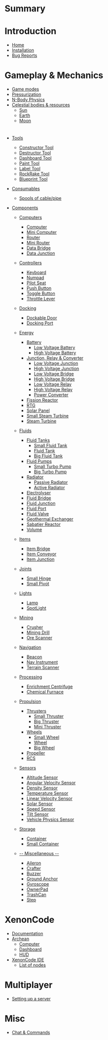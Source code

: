 # Summary
# Introduction
- [Home](homepage.md)
- [Installation](install.md)
- [Bug Reports](bugreports.md)
#
# 
# Gameplay & Mechanics
- [Game modes](gamemode.md)
- [Pressurization](pressurization.md)
- [N-Body Physics](nbody.md)
- [Celestial bodies & resources]()
	- [Sun](celestialbodies/sun.md)
	- [Earth](celestialbodies/earth.md)
	- [Moon](celestialbodies/moon.md)
#
#
- [Tools]()
	- [Constructor Tool](tools/ConstructorTool.md)
	- [Destructor Tool](tools/DestructorTool.md)
	- [Dashboard Tool](tools/DashboardTool.md)
	- [Paint Tool](tools/PaintTool.md)
	- [Label Tool](tools/LabelTool.md)
	- [RockRake Tool](tools/RockRakeTool.md)
	- [Blueprint Tool](tools/BlueprintTool.md)
  

- [Consumables]()
	- [Spools of cable/pipe](consumables/Spool.md)

- [Components]()
	- [Computers]()
		- [Computer](components/computers/Computer.md)
		- [Mini Computer](components/computers/MiniComputer.md)
		- [Router](components/computers/Router.md)
		- [Mini Router](components/computers/MiniRouter.md)
		- [Data Bridge](components/computers/DataBridge.md)
		- [Data Junction](components/computers/DataJunction.md)

	- [Controllers]()
		- [Keyboard](components/controllers/Keyboard.md)
		- [Numpad](components/controllers/Numpad.md)
		- [Pilot Seat](components/controllers/PilotSeat.md)
		- [Push Button](components/controllers/PushButton.md)
		- [Toggle Button](components/controllers/ToggleButton.md)
		- [Throttle Lever](components/controllers/ThrottleLever.md)

	- [Docking]()
		- [Dockable Door](components/docking/DockableDoor.md)
		- [Docking Port](components/docking/DockingPort.md)

	- [Energy]()
		- [Battery]()
			- [Low Voltage Battery](components/energy/battery/LowVoltageBattery.md)
			- [High Voltage Battery](components/energy/battery/HighVoltageBattery.md)
		- [Junction, Relay & Converter]()
			- [Low Voltage Junction](components/energy/junctionRelayConverter/LowVoltageJunction.md)
			- [High Voltage Junction](components/energy/junctionRelayConverter/HighVoltageJunction.md)
			- [Low Voltage Bridge](components/energy/junctionRelayConverter/LowVoltageBridge.md)
			- [High Voltage Bridge](components/energy/junctionRelayConverter/HighVoltageBridge.md)
			- [Low Voltage Relay](components/energy/junctionRelayConverter/LowVoltageRelay.md)
			- [High Voltage Relay](components/energy/junctionRelayConverter/HighVoltageRelay.md)
			- [Power Converter](components/energy/junctionRelayConverter/PowerConverter.md)
		- [Fission Reactor](components/energy/FissionReactor.md)
		- [RTG](components/energy/RTG.md)
		- [Solar Panel](components/energy/SolarPanel.md)
		- [Small Steam Turbine](components/energy/SmallSteamTurbine.md)
		- [Steam Turbine](components/energy/SteamTurbine.md)

	- [Fluids]()
		- [Fluid Tanks]()
			- [Small Fluid Tank](components/fluids/fluidTank/SmallFluidTank.md)
			- [Fluid Tank](components/fluids/fluidTank/FluidTank.md)
			- [Big Fluid Tank](components/fluids/fluidTank/BigFluidTank.md)
		- [Fluid Pumps]()
			- [Small Turbo Pump](components/fluids/fluidPump/SmallTurboPump.md)
			- [Big Turbo Pump](components/fluids/fluidPump/BigTurboPump.md)
		- [Radiator]()
			- [Passive Radiator](components/fluids/radiator/PassiveRadiator.md)
			- [Active Radiator](components/fluids/radiator/ActiveRadiator.md)
		- [Electrolyser](components/fluids/Electrolyser.md)
		- [Fluid Bridge](components/fluids/FluidBridge.md)
		- [Fluid Junction](components/fluids/FluidJunction.md)
		- [Fluid Port](components/fluids/FluidPort.md)
		- [Fluid Valve](components/fluids/FluidValve.md)
		- [Geothermal Exchanger](components/fluids/GeothermalExchanger.md)
		- [Sabatier Reactor](components/fluids/SabatierReactor.md)
		- [Volume](components/fluids/Volume.md)

	- [Items]()
		- [Item Bridge](components/items/ItemBridge.md)
		- [Item Conveyor](components/items/ItemConveyor.md)
		- [Item Junction](components/items/ItemJunction.md)
	
	- [Joints]()
		- [Small Hinge](components/joints/SmallHinge.md)
		- [Small Pivot](components/joints/SmallPivot.md)

	- [Lights]()
		- [Lamp](components/lights/Lamp.md)
		- [SpotLight](components/lights/SpotLight.md)

	- [Mining]()
		- [Crusher](components/mining/Crusher.md)
		- [Mining Drill](components/mining/MiningDrill.md)
		- [Ore Scanner](components/mining/OreScanner.md)

	- [Navigation]()
		- [Beacon](components/navigation/Beacon.md)
		- [Nav Instrument](components/navigation/NavInstrument.md)
		- [Terrain Scanner](components/navigation/TerrainScanner.md)

	- [Processing]()
		- [Enrichment Centrifuge](components/processing/EnrichmentCentrifuge.md)
		- [Chemical Furnace](components/processing/ChemicalFurnace.md)

	- [Propulsion]()
		- [Thrusters]()
			- [Small Thruster](components/propulsion/thruster/SmallThruster.md)
			- [Big Thruster](components/propulsion/thruster/BigThruster.md)
			- [Mini Thruster](components/propulsion/thruster/MiniThruster.md)
		- [Wheels]()
			- [Small Wheel](components/propulsion/wheel/SmallWheel.md)
			- [Wheel](components/propulsion/wheel/Wheel.md)
			- [Big Wheel](components/propulsion/wheel/BigWheel.md)
		- [Propeller](components/propulsion/Propeller.md)
		- [RCS](components/propulsion/RCS.md)

	- [Sensors]()
		- [Altitude Sensor](components/sensors/AltitudeSensor.md)
		- [Angular Velocity Sensor](components/sensors/AngularVelocitySensor.md)
		- [Density Sensor](components/sensors/DensitySensor.md)
		- [Temperature Sensor](components/sensors/TemperatureSensor.md)
		- [Linear Velocity Sensor](components/sensors/LinearVelocitySensor.md)
		- [Solar Sensor](components/sensors/SolarSensor.md)
		- [Speed Sensor](components/sensors/SpeedSensor.md)
		- [Tilt Sensor](components/sensors/TiltSensor.md)
		- [Vehicle Physics Sensor](components/sensors/VehiclePhysicsSensor.md)

	- [Storage]()
		- [Container](components/storage/Container.md)
		- [Small Container](components/storage/SmallContainer.md)

	- [-- Miscellaneous --]()
		- [Aileron](components/miscellaneous/Aileron.md)  
		- [Crafter](components/miscellaneous/Crafter.md)
		- [Buzzer](components/miscellaneous/Buzzer.md)
		- [Ground Anchor](components/miscellaneous/GroundAnchor.md)
		- [Gyroscope](components/miscellaneous/Gyroscope.md)
		- [OwnerPad](components/miscellaneous/OwnerPad.md)
		- [TrashCan](components/miscellaneous/TrashCan.md)
		- [Step](components/miscellaneous/Step.md)

#
#
# XenonCode
- [Documentation](xenoncode/documentation.md)
- [Archean](xenoncode/archean.md)
	- [Computer](xenoncode/computer.md)
	- [Dashboard](xenoncode/dashboard.md)
	- [HUD](xenoncode/hud.md)
- [XenonCode IDE](xenoncode/ide.md)
	- [List of nodes](xenoncode/nodes.md)
<!-- - [XenonCode FAQ](xenoncode/faq.md) -->
<!-- - [Examples](xenoncode/examples.md) -->
#
#
# Multiplayer
- [Setting up a server](multiplayer/settingup.md)
#
# Misc
- [Chat & Commands](misc/chat.md)
#
